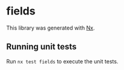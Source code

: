 # fields

This library was generated with [Nx](https://nx.dev).

## Running unit tests

Run `nx test fields` to execute the unit tests.
